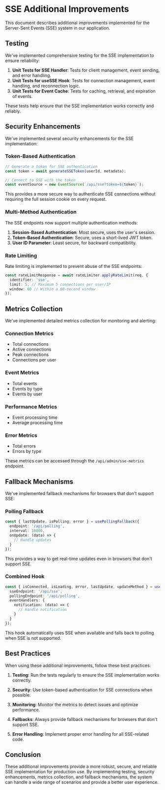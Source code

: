 # SSE Additional Improvements

This document describes additional improvements implemented for the Server-Sent Events (SSE) system in our application.

## Testing

We've implemented comprehensive testing for the SSE implementation to ensure reliability:

1. **Unit Tests for SSE Handler**: Tests for client management, event sending, and error handling.
2. **Unit Tests for useSSE Hook**: Tests for connection management, event handling, and reconnection logic.
3. **Unit Tests for Event Cache**: Tests for caching, retrieval, and expiration of events.

These tests help ensure that the SSE implementation works correctly and reliably.

## Security Enhancements

We've implemented several security enhancements for the SSE implementation:

### Token-Based Authentication

```typescript
// Generate a token for SSE authentication
const token = await generateSSEToken(userId, metadata);

// Connect to SSE with the token
const eventSource = new EventSource(`/api/sse?token=${token}`);
```

This provides a more secure way to authenticate SSE connections without requiring the full session cookie on every request.

### Multi-Method Authentication

The SSE endpoints now support multiple authentication methods:

1. **Session-Based Authentication**: Most secure, uses the user's session.
2. **Token-Based Authentication**: Secure, uses a short-lived JWT token.
3. **User ID Parameter**: Least secure, for backward compatibility.

### Rate Limiting

Rate limiting is implemented to prevent abuse of the SSE endpoints:

```typescript
const rateLimitResponse = await rateLimiter.applyRateLimit(req, {
  identifier: 'sse',
  limit: 5, // Maximum 5 connections per user/IP
  window: 60 // Within a 60-second window
});
```

## Metrics Collection

We've implemented detailed metrics collection for monitoring and alerting:

### Connection Metrics

- Total connections
- Active connections
- Peak connections
- Connections per user

### Event Metrics

- Total events
- Events by type
- Events by user

### Performance Metrics

- Event processing time
- Average processing time

### Error Metrics

- Total errors
- Errors by type

These metrics can be accessed through the `/api/admin/sse-metrics` endpoint.

## Fallback Mechanisms

We've implemented fallback mechanisms for browsers that don't support SSE:

### Polling Fallback

```typescript
const { lastUpdate, isPolling, error } = usePollingFallback({
  endpoint: '/api/polling',
  interval: 10000,
  onUpdate: (data) => {
    // Handle updates
  }
});
```

This provides a way to get real-time updates even in browsers that don't support SSE.

### Combined Hook

```typescript
const { isConnected, isLoading, error, lastUpdate, updateMethod } = useRealTimeUpdates({
  sseEndpoint: '/api/sse',
  pollingEndpoint: '/api/polling',
  eventHandlers: {
    notification: (data) => {
      // Handle notification
    }
  }
});
```

This hook automatically uses SSE when available and falls back to polling when SSE is not supported.

## Best Practices

When using these additional improvements, follow these best practices:

1. **Testing**: Run the tests regularly to ensure the SSE implementation works correctly.

2. **Security**: Use token-based authentication for SSE connections when possible.

3. **Monitoring**: Monitor the metrics to detect issues and optimize performance.

4. **Fallbacks**: Always provide fallback mechanisms for browsers that don't support SSE.

5. **Error Handling**: Implement proper error handling for all SSE-related code.

## Conclusion

These additional improvements provide a more robust, secure, and reliable SSE implementation for production use. By implementing testing, security enhancements, metrics collection, and fallback mechanisms, the system can handle a wide range of scenarios and provide a better user experience.
